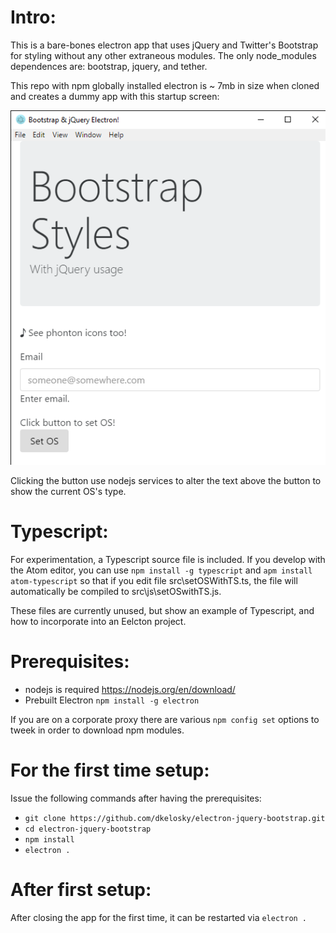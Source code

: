 Intro:
======
This is a bare-bones electron app that uses jQuery and Twitter's Bootstrap for
styling without any other extraneous modules.  The only node_modules
dependences are: bootstrap, jquery, and tether.  

This repo with npm globally installed electron is ~ 7mb in size when cloned
and creates a dummy app with this startup screen:

![Alt text](AppScreenshot.jpeg?raw=true "Screen shot")

Clicking the button use nodejs services to alter the text above the button to
show the current OS's type.

Typescript:
===========
For experimentation, a Typescript source file is included.  If you develop
with the Atom editor, you can use ```npm install -g typescript```
and ```apm install atom-typescript``` so that if you edit
file src\setOSWithTS.ts, the file will automatically be compiled to
src\js\setOSwithTS.js.  

These files are currently unused, but show an example of Typescript, and how
to incorporate into an Eelcton project. 

Prerequisites:
==============
* nodejs is required https://nodejs.org/en/download/
* Prebuilt Electron ```npm install -g electron```

If you are on a corporate proxy there are various `npm config set` options to
tweek in order to download npm modules.

For the first time setup:
=========================
Issue the following commands after having the prerequisites:
* ```git clone https://github.com/dkelosky/electron-jquery-bootstrap.git```
* ```cd electron-jquery-bootstrap```
* ```npm install```
* ```electron .```

After first setup:
==================
After closing the app for the first time, it can be restarted via ```electron .```
